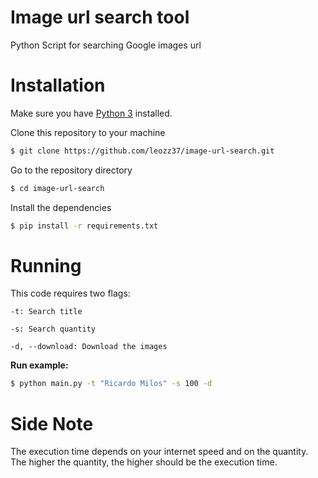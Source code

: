 # Image url search tool

Python Script for searching Google images url

Installation
============
Make sure you have [Python 3](https://www.python.org/) installed.

Clone this repository to your machine
```bash
$ git clone https://github.com/leozz37/image-url-search.git
```

Go to the repository directory
```bash
$ cd image-url-search
```

Install the dependencies
```bash
$ pip install -r requirements.txt
```

Running
=======

This code requires two flags:

    -t: Search title

    -s: Search quantity
    
    -d, --download: Download the images

**Run example:** 
```bash
$ python main.py -t "Ricardo Milos" -s 100 -d
```

Side Note
=========

The execution time depends on your internet speed and on the quantity. The higher the quantity, the higher should be the execution time.
